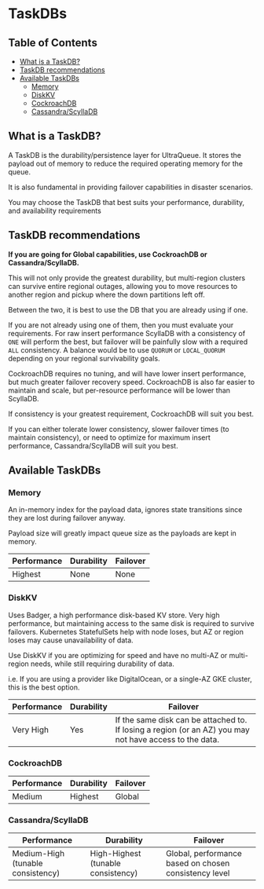 # TaskDBs <!-- omit in toc -->

## Table of Contents <!-- omit in toc -->

- [What is a TaskDB?](#what-is-a-taskdb)
- [TaskDB recommendations](#taskdb-recommendations)
- [Available TaskDBs](#available-taskdbs)
  - [Memory](#memory)
  - [DiskKV](#diskkv)
  - [CockroachDB](#cockroachdb)
  - [Cassandra/ScyllaDB](#cassandrascylladb)

## What is a TaskDB?

A TaskDB is the durability/persistence layer for UltraQueue. It stores the payload out of memory to reduce the required operating memory for the queue.

It is also fundamental in providing failover capabilities in disaster scenarios.

You may choose the TaskDB that best suits your performance, durability, and availability requirements

## TaskDB recommendations

**If you are going for Global capabilities, use CockroachDB or Cassandra/ScyllaDB.**

This will not only provide the greatest durability, but multi-region clusters can survive entire regional outages, allowing you to move resources to another region and pickup where the down partitions left off.

Between the two, it is best to use the DB that you are already using if one.

If you are not already using one of them, then you must evaluate your requirements. For raw insert performance ScyllaDB with a consistency of `ONE` will perform the best, but failover will be painfully slow with a required `ALL` consistency. A balance would be to use `QUORUM` or `LOCAL_QUORUM` depending on your regional survivability goals.

CockroachDB requires no tuning, and will have lower insert performance, but much greater failover recovery speed. CockroachDB is also far easier to maintain and scale, but per-resource performance will be lower than ScyllaDB.

If consistency is your greatest requirement, CockroachDB will suit you best.

If you can either tolerate lower consistency, slower failover times (to maintain consistency), or need to optimize for maximum insert performance, Cassandra/ScyllaDB will suit you best.

## Available TaskDBs

### Memory

An in-memory index for the payload data, ignores state transitions since they are lost during failover anyway.

Payload size will greatly impact queue size as the payloads are kept in memory.


| Performance | Durability | Failover |
| ----------- | ----------- | --- |
| Highest      | None | None |

### DiskKV

Uses Badger, a high performance disk-based KV store. Very high performance, but maintaining access to the same disk is required to survive failovers. Kubernetes StatefulSets help with node loses, but AZ or region loses may cause unavailability of data.

Use DiskKV if you are optimizing for speed and have no multi-AZ or multi-region needs, while still requiring durability of data.

i.e. If you are using a provider like DigitalOcean, or a single-AZ GKE cluster, this is the best option.

| Performance | Durability | Failover |
| ----------- | ----------- | --- |
| Very High      | Yes | If the same disk can be attached to. If losing a region (or an AZ) you may not have access to the data. |

### CockroachDB


| Performance | Durability | Failover |
| ----------- | ----------- | --- |
| Medium      | Highest | Global |

### Cassandra/ScyllaDB


| Performance | Durability | Failover |
| ----------- | ----------- | --- |
| Medium-High (tunable consistency) | High-Highest (tunable consistency) | Global, performance based on chosen consistency level |
